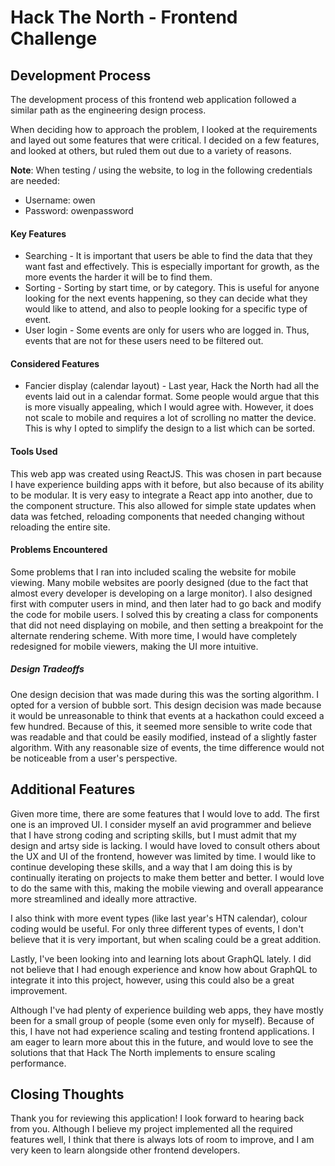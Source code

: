 # Hack The North - Frontend Challenge

## Development Process
The development process of this frontend web application followed a similar path as the engineering design process.

When deciding how to approach the problem, I looked at the requirements and layed out some features that were critical. I decided on a few features, and looked at others, but ruled them out due to a variety of reasons.

**Note**: When testing / using the website, to log in the following credentials are needed:
- Username: owen
- Password: owenpassword

#### Key Features
- Searching - It is important that users be able to find the data that they want fast and effectively. This is especially important for growth, as the more events the harder it will be to find them.
- Sorting - Sorting by start time, or by category. This is useful for anyone looking for the next events happening, so they can decide what they would like to attend, and also to people looking for a specific type of event.
- User login - Some events are only for users who are logged in. Thus, events that are not for these users need to be filtered out.

#### Considered Features
- Fancier display (calendar layout) - Last year, Hack the North had all the events laid out in a calendar format. Some people would argue that this is more visually appealing, which I would agree with. However, it does not scale to mobile and requires a lot of scrolling no matter the device. This is why I opted to simplify the design to a list which can be sorted.

#### Tools Used
This web app was created using ReactJS. This was chosen in part because I have experience building apps with it before, but also because of its ability to be modular. It is very easy to integrate a React app into another, due to the component structure. This also allowed for simple state updates when data was fetched, reloading components that needed changing without reloading the entire site.

#### Problems Encountered
Some problems that I ran into included scaling the website for mobile viewing. Many mobile websites are poorly designed (due to the fact that almost every developer is developing on a large monitor). I also designed first with computer users in mind, and then later had to go back and modify the code for mobile users. I solved this by creating a class for components that did not need displaying on mobile, and then setting a breakpoint for the alternate rendering scheme. With more time, I would have completely redesigned for mobile viewers, making the UI more intuitive.

##### Design Tradeoffs
One design decision that was made during this was the sorting algorithm. I opted for a version of bubble sort. This design decision was made because it would be unreasonable to think that events at a hackathon could exceed a few hundred. Because of this, it seemed more sensible to write code that was readable and that could be easily modified, instead of a slightly faster algorithm. With any reasonable size of events, the time difference would not be noticeable from a user's perspective.

## Additional Features
Given more time, there are some features that I would love to add. The first one is an improved UI. I consider myself an avid programmer and believe that I have strong coding and scripting skills, but I must admit that my design and artsy side is lacking. I would have loved to consult others about the UX and UI of the frontend, however was limited by time. I would like to continue developing these skills, and a way that I am doing this is by continually iterating on projects to make them better and better. I would love to do the same with this, making the mobile viewing and overall appearance more streamlined and ideally more attractive.

I also think with more event types (like last year's HTN calendar), colour coding would be useful. For only three different types of events, I don't believe that it is very important, but when scaling could be a great addition.

Lastly, I've been looking into and learning lots about GraphQL lately. I did not believe that I had enough experience and know how about GraphQL to integrate it into this project, however, using this could also be a great improvement.

Although I've had plenty of experience building web apps, they have mostly been for a small group of people (some even only for myself). Because of this, I have not had experience scaling and testing frontend applications. I am eager to learn more about this in the future, and would love to see the solutions that that Hack The North implements to ensure scaling performance.

## Closing Thoughts
Thank you for reviewing this application! I look forward to hearing back from you. Although I believe my project implemented all the required features well, I think that there is always lots of room to improve, and I am very keen to learn alongside other frontend developers.